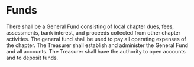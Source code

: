 # Funds

There shall be a General Fund consisting of local chapter dues, fees, assessments, bank interest, and proceeds collected from other chapter activities.
The general fund shall be used to pay all operating expenses of the chapter.
The Treasurer shall establish and administer the General Fund and all accounts.
The Treasurer shall have the authority to open accounts and to deposit funds.

